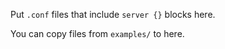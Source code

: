 Put `.conf` files that include `server {}` blocks here.

You can copy files from `examples/` to here.